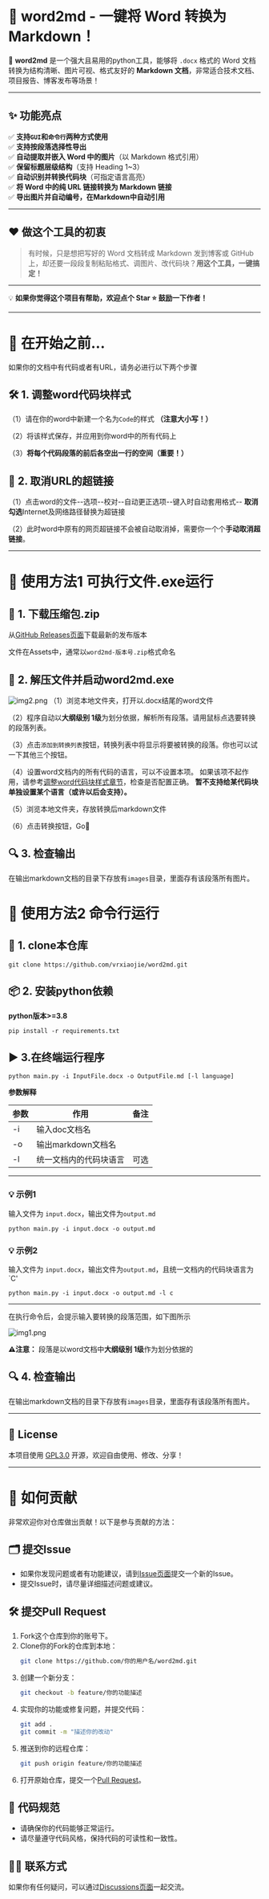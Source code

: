 # 📝 word2md - 一键将 Word 转换为 Markdown！

🚀 **word2md** 是一个强大且易用的python工具，能够将 `.docx` 格式的 Word 文档转换为结构清晰、图片可视、格式友好的 **Markdown 文档**，非常适合技术文档、项目报告、博客发布等场景！

---

## ✨ 功能亮点

✅ **支持`GUI`和`命令行`两种方式使用**  
✅ **支持按段落选择性导出**  
✅ **自动提取并嵌入 Word 中的图片**（以 Markdown 格式引用）  
✅ **保留标题层级结构**（支持 Heading 1~3）  
✅ **自动识别并转换代码块**（可指定语言高亮）  
✅ **将 Word 中的纯 URL 链接转换为 Markdown 链接**  
✅ **导出图片并自动编号，在Markdown中自动引用**

---

## ❤️ 做这个工具的初衷

> 有时候，只是想把写好的 Word 文档转成 Markdown 发到博客或 GitHub 上，却还要一段段复制粘贴格式、调图片、改代码块？**用这个工具，一键搞定！**

---

💡 **如果你觉得这个项目有帮助，欢迎点个 Star ⭐️ 鼓励一下作者！**

---
# 📝 在开始之前...
如果你的文档中有代码或者有URL，请务必进行以下两个步骤
## 🛠️ 1. 调整word代码块样式

（1）请在你的word中新建一个名为`Code`的样式 **（注意大小写！）**

（2）将该样式保存，并应用到你word中的所有代码上

（3）**将每个代码段落的前后各空出一行的空间（重要！）**

## 🔗  2. 取消URL的超链接

（1）点击word的文件--选项--校对--自动更正选项--键入时自动套用格式--
**取消勾选**Internet及网络路径替换为超链接

（2）此时word中原有的网页超链接不会被自动取消掉，需要你一个个**手动取消超链接**。

---

# 🔧 使用方法1 可执行文件.exe运行
## 💾 1. 下载压缩包.zip
从[GitHub Releases页面](https://github.com/vrxiaojie/word2md/releases)下载最新的发布版本

文件在Assets中，通常以`word2md-版本号.zip`格式命名

## 📂 2. 解压文件并启动word2md.exe
![img2.png](assets/img2.png)
（1）浏览本地文件夹，打开以.docx结尾的word文件

（2）程序自动以**大纲级别 1级**为划分依据，解析所有段落。请用鼠标点选要转换的段落列表。

（3）点击`添加到转换列表`按钮，转换列表中将显示将要被转换的段落。你也可以试一下其他三个按钮。

（4）设置word文档内的所有代码的语言，可以不设置本项。
如果该项不起作用，请参考[调整word代码块样式章节](#-3-调整word代码块样式可选)，检查是否配置正确。
**暂不支持给某代码块单独设置某个语言（或许以后会支持）。**

（5）浏览本地文件夹，存放转换后markdown文件

（6）点击转换按钮，Go🚀

## 🔍 3. 检查输出
在输出markdown文档的目录下存放有`images`目录，里面存有该段落所有图片。

# 🔧 使用方法2 命令行运行
## 💾 1. clone本仓库 
```shell
git clone https://github.com/vrxiaojie/word2md.git
```
## 📦 2. 安装python依赖 
**python版本>=3.8**

```shell
pip install -r requirements.txt
```

## ▶️ 3.在终端运行程序
```shell
python main.py -i InputFile.docx -o OutputFile.md [-l language]
```
**参数解释**

|参数|作用|备注|
|--|--|--|
|-i|输入doc文档名||
|-o|输出markdown文档名||
|-l|统一文档内的代码块语言|可选|

---
### 💡 示例1
输入文件为 `input.docx`，输出文件为`output.md`
```shell
python main.py -i input.docx -o output.md
```

### 💡 示例2
输入文件为 `input.docx`，输出文件为`output.md`，且统一文档内的代码块语言为 `C'
```shell
python main.py -i input.docx -o output.md -l c
```
---
在执行命令后，会提示输入要转换的段落范围，如下图所示

![img1.png](assets/img1.png)


**⚠️注意：** 段落是以word文档中**大纲级别 1级**作为划分依据的
## 🔍 4. 检查输出
在输出markdown文档的目录下存放有`images`目录，里面存有该段落所有图片。

---
## 📜 License

本项目使用 [GPL3.0](LICENSE) 开源，欢迎自由使用、修改、分享！

---

# 🤝 如何贡献
非常欢迎你对仓库做出贡献！以下是参与贡献的方法：

## 🗂️ 提交Issue
- 如果你发现问题或者有功能建议，请到[Issue页面](https://github.com/vrxiaojie/word2md/issues)提交一个新的Issue。
- 提交Issue时，请尽量详细描述问题或建议。

## 🛠️ 提交Pull Request
1. Fork这个仓库到你的账号下。
2. Clone你的Fork的仓库到本地：  
   ```bash
   git clone https://github.com/你的用户名/word2md.git
   ```
3. 创建一个新分支：  
   ```bash
   git checkout -b feature/你的功能描述
   ```
4. 实现你的功能或修复问题，并提交代码：  
   ```bash
   git add .
   git commit -m "描述你的改动"
   ```
5. 推送到你的远程仓库：  
   ```bash
   git push origin feature/你的功能描述
   ```
6. 打开原始仓库，提交一个[Pull Request](https://github.com/vrxiaojie/word2md/pulls)。

## 👀 代码规范
- 请确保你的代码能够正常运行。
- 请尽量遵守代码风格，保持代码的可读性和一致性。

## 🙋‍♀️ 联系方式
如果你有任何疑问，可以通过[Discussions页面](https://github.com/vrxiaojie/word2md/discussions)一起交流。